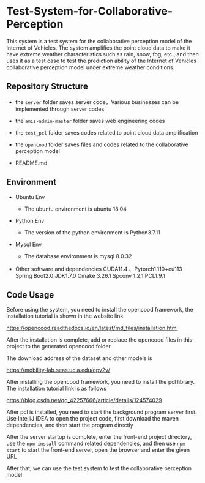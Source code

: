 # Test-System-for-Collaborative-Perception

This system is a test system for the collaborative perception model of the Internet of Vehicles. The system amplifies the point cloud data to make it have extreme weather characteristics such as rain, snow, fog, etc., and then uses it as a test case to test the prediction ability of the Internet of Vehicles collaborative perception model under extreme weather conditions.


## Repository Structure

  + the `server` folder saves server code，Various businesses can be implemented through server codes
  + the `amis-admin-master` folder saves web engineering codes
  + the `test_pcl` folder saves codes related to point cloud data amplification
  + the `opencood` folder saves files and codes related to the collaborative perception model
 
  + README.md


## Environment

+ Ubuntu Env
  + The ubuntu environment is ubuntu 18.04

+ Python Env
  + The version of the python environment is Python3.7.11

+ Mysql Env
  + The database environment is mysql 8.0.32

+ Other software and dependencies
  CUDA11.4 、Pytorch1.110+cu113 Spring Boot2.0 JDK1.7.0
  Cmake 3.26.1 Spconv 1.2.1 PCL1.9.1
  



## Code Usage

Before using the system, you need to install the opencood framework, the installation tutorial is shown in the website link

https://opencood.readthedocs.io/en/latest/md_files/installation.html

After the installation is complete, add or replace the opencood files in this project to the generated opencood folder

The download address of the dataset and other models is

https://mobility-lab.seas.ucla.edu/opv2v/

After installing the opencood framework, you need to install the pcl library. The installation tutorial link is as follows

https://blog.csdn.net/qq_42257666/article/details/124574029

After pcl is installed, you need to start the background program server first. Use IntelliJ IDEA to open the project code, first download the maven dependencies, and then start the program directly

After the server startup is complete, enter the front-end project directory, use the `npm install` command related dependencies, and then use `npm start` to start the front-end server, open the browser and enter the given URL

After that, we can use the test system to test the collaborative perception model


